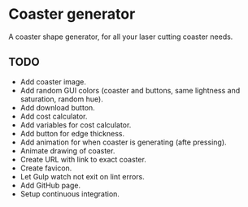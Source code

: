 # Coaster generator

A coaster shape generator, for all your laser cutting coaster needs.

## TODO

- Add coaster image.
- Add random GUI colors (coaster and buttons, same lightness and saturation, random hue).
- Add download button.
- Add cost calculator.
- Add variables for cost calculator.
- Add button for edge thickness.
- Add animation for when coaster is generating (afte pressing).
- Animate drawing of coaster.
- Create URL with link to exact coaster.
- Create favicon.
- Let Gulp watch not exit on lint errors.
- Add GitHub page.
- Setup continuous integration.
